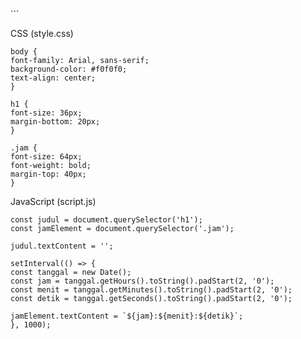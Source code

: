 <!DOCTYPE html>
<html lang="ja">
<head>
<meta charset="UTF-8">
<title>GitHub Wahyu</title>
<link rel="stylesheet" href="style.css">
</head>
<body>
<h1></h1>
<div class="jam"></div>
<script src="script.js"></script>
</body>
</html>
```

CSS (style.css)
```
body {
font-family: Arial, sans-serif;
background-color: #f0f0f0;
text-align: center;
}

h1 {
font-size: 36px;
margin-bottom: 20px;
}

.jam {
font-size: 64px;
font-weight: bold;
margin-top: 40px;
}
```

JavaScript (script.js)
```
const judul = document.querySelector('h1');
const jamElement = document.querySelector('.jam');

judul.textContent = '';

setInterval(() => {
const tanggal = new Date();
const jam = tanggal.getHours().toString().padStart(2, '0');
const menit = tanggal.getMinutes().toString().padStart(2, '0');
const detik = tanggal.getSeconds().toString().padStart(2, '0');

jamElement.textContent = `${jam}:${menit}:${detik}`;
}, 1000);
```